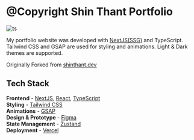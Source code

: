# @Copyright Shin Thant Portfolio

![ts](https://badgen.net/badge/Built%20With/TypeScript/blue)

My portfolio website was developed with [NextJS(SSG)](https://nextjs.org/) and TypeScript. Tailwind CSS and GSAP are used for styling and animations. Light & Dark themes are supported.

Originally Forked from [shinthant.dev](https://github.com/ShinnTNT/shinthant.dev)

## Tech Stack

**Frontend** - [NextJS](https://nextjs.org/), [React](https://reactjs.org/), [TypeScript](https://www.typescriptlang.org/)  
**Styling** - [Tailwind CSS](https://tailwindcss.com/)  
**Animations** - [GSAP](https://greenstock.com/)  
**Design & Prototype** - [Figma](https://figma.com/)  
**State Management** - [Zustand](https://zustand-demo.pmnd.rs/)  
**Deployment** - [Vercel](https://vercel.com/)

